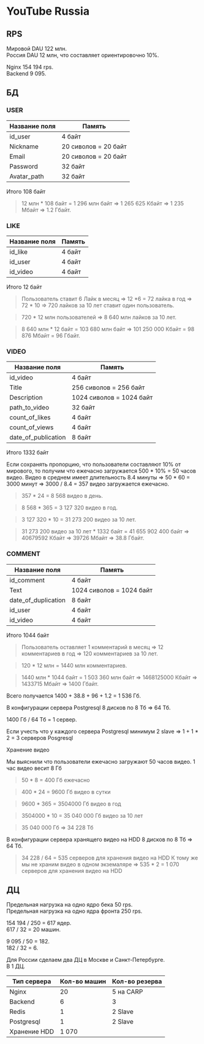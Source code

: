 # YouTube Russia

## RPS
Мировой DAU 122 млн.\
Россия DAU 12 млн, что составляет ориентировочно 10%.

Nginx 154 194 rps.\
Backend 9 095.

## БД

### USER

| **Название поля**      | **Память**                     |
| -----------------------| -------------------------------|
| id_user                | 4 байт                         |
| Nickname               | 20 сиволов = 20 байт           |
| Email                  | 20 сиволов = 20 байт           |
| Password               | 32 байт                        | 
| Avatar_path            | 32 байт                        |

Итого 108 байт

> 12 млн * 108 байт = 1 296 млн байт => 1 265 625 Кбайт => 1 235 Мбайт => 1.2 Гбайт.

### LIKE

| **Название поля**      | **Память**                     |
| -----------------------| -------------------------------|
| id_like                | 4 байт                         |
| id_user                | 4 байт                         |
| id_video               | 4 байт                         |

Итого 12 байт

> Пользователь ставит 6 Лайк в месяц => 12 *6  = 72 лайка в год => 72 * 10 => 720 лайков за 10 лет ставит один пользователь.

> 720 * 12 млн пользователей => 8 640 млн лайков за 10 лет.

> 8 640 млн * 12 байт = 103 680 млн байт => 101 250 000 Кбайт = 98 876 Мбайт = 96 Гбайт.

### VIDEO

| **Название поля**      | **Память**                         |
| -----------------------| -----------------------------------|
| id_video               | 4 байт                             |
| Title                  | 256 сиволов = 256 байт             |
| Description            | 1024 сиволов = 1024 байт           |
| path_to_video          | 32 байт                            | 
| count_of_likes         | 4 байт                             |
| count_of_views         | 4 байт                             |
| date_of_publication    | 8 байт                             |

Итого 1332 байт

Если сохранять пропорцию, что пользователи составляют 10% от мирового, то получим что ежечасно загружается 500 * 10% = 50 часов видео.
Видео в среднем имеет длительность 8.4 минуты => 50 * 60 = 3000 минут => 3000 / 8.4 = 357 видео загружается ежечасно.

> 357 * 24 = 8 568 видео в день.

> 8 568 * 365 = 3 127 320 видео в год.

> 3 127 320 * 10 = 31 273 200 видео за 10 лет.

> 31 273 200 видео за 10 лет * 1332 байт = 41 655 902 400 байт => 40679592 Кбайт => 39726 Мбайт => 38.8 Гбайт.

### COMMENT

| **Название поля**      | **Память**                         |
| -----------------------| -----------------------------------|
| id_comment             | 4 байт                             |
| Text                   | 1024 сиволов = 1024 байт           |
| date_of_duplication    | 8 байт                             | 
| id_user                | 4 байт                             |
| id_video               | 4 байт                             |

Итого 1044 байт

> Пользователь оставляет 1 комментарий в месяц => 12 комментариев в год => 120 комментариев за 10 лет.

> 120 * 12 млн = 1440 млн комментариев.

> 1440 млн * 1044 байт = 1 503 360 млн байт => 1468125000 Кбайт => 1433715 Мбайт => 1400 Гбайт.

Всего получается 1400 + 38.8 + 96 + 1.2 = 1 536 Гб.

В конфигурации сервера Postgresql 8 дисков по 8 Тб => 64 Тб.

1400 Гб / 64 Тб = 1 сервер.

Если учесть что у каждого сервера Postgresql минимум 2 slave => 1 + 1 * 2 = 3 серверов Posgresql

Хранение видео

Мы выяснили что пользователи ежечасно загружают 50 часов видео.
1 час видео весит 8 Гб

> 50 * 8 = 400 Гб ежечасно

> 400 * 24 = 9600 Гб видео в сутки

> 9600 * 365 = 3504000 Гб видео в год

> 3504000 * 10 = 35 040 000 Гб видео за 10 лет

> 35 040 000 Гб => 34 228 Тб

В конфигурации сервера хранящего видео на HDD 8 дисков по 8 Тб => 64 Тб.

> 34 228 / 64 = 535 серверов для хранения видео на HDD
К тому же мы не храним видео в одном экземаляре =>  535 * 2 = 1 070 серверов для хранения видео на HDD

## ДЦ
Предельная нагрузка на одно ядро бека 50 rps.\
Предельная нагрузка на одно ядра фронта 250 rps.

154 194 / 250 = 617 ядер.\
617 / 32 = 20 машин.

9 095 / 50 = 182.\
182 / 32 = 6.

Для России сделаем два ДЦ в Москве и Санкт-Петербурге.\
В 1 ДЦ.

|**Тип сервера**|**Кол-во машин**|**Кол-во резерва**|
| --------------| ---------------| -----------------|
| Nginx         | 20             | 5 на CARP       |
| Backend       | 6              | 3                |
| Redis         | 1              | 2 Slave          |
| Postgresql    | 1              | 2 Slave          |
| Хранение HDD  | 1 070          |                  |